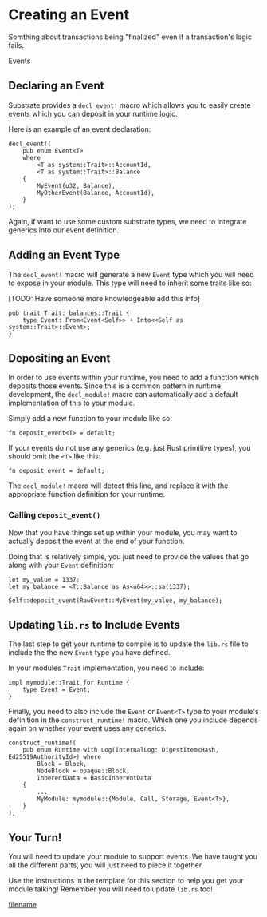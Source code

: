 Creating an Event
===

Somthing about transactions being "finalized" even if a transaction's logic fails.

Events 

## Declaring an Event

Substrate provides a `decl_event!` macro which allows you to easily create events which you can deposit in your runtime logic.

Here is an example of an event declaration:

```
decl_event!(
    pub enum Event<T>
    where
        <T as system::Trait>::AccountId,
        <T as system::Trait>::Balance
    {
        MyEvent(u32, Balance),
        MyOtherEvent(Balance, AccountId),
    }
);
```

Again, if  want to use some custom substrate types, we need to integrate generics into our event definition.

## Adding an Event Type

The `decl_event!` macro will generate a new `Event` type which you will need to expose in your module. This type will need to inherit some traits like so:

[TODO: Have someone more knowledgeable add this info]

```
pub trait Trait: balances::Trait {
    type Event: From<Event<Self>> + Into<<Self as system::Trait>::Event>;
}
```

## Depositing an Event

In order to use events within your runtime, you need to add a function which deposits those events. Since this is a common pattern in runtime development, the `decl_module!` macro can automatically add a default implementation of this to your module.

Simply add a new function to your module like so:

```
fn deposit_event<T> = default;
```

If your events do not use any generics (e.g. just Rust primitive types), you should omit the `<T>` like this:

```
fn deposit_event = default;
```

The `decl_module!` macro will detect this line, and replace it with the appropriate function definition for your runtime.

### Calling `deposit_event()`

Now that you have things set up within your module, you may want to actually deposit the event at the end of your function.

Doing that is relatively simple, you just need to provide the values that go along with your `Event` definition:

```
let my_value = 1337;
let my_balance = <T::Balance as As<u64>>::sa(1337);

Self::deposit_event(RawEvent::MyEvent(my_value, my_balance);
```

## Updating `lib.rs` to Include Events

The last step to get your runtime to compile is to update the `lib.rs` file to include the the new `Event` type you have defined.

In your modules `Trait` implementation, you need to include:

```
impl mymodule::Trait for Runtime {
    type Event = Event;
}
```

Finally, you need to also include the `Event` or `Event<T>` type to your module's definition in the `construct_runtime!` macro. Which one you include depends again on whether your event uses any generics.

```
construct_runtime!(
    pub enum Runtime with Log(InternalLog: DigestItem<Hash, Ed25519AuthorityId>) where
        Block = Block,
        NodeBlock = opaque::Block,
        InherentData = BasicInherentData
    {
        ...
        MyModule: mymodule::{Module, Call, Storage, Event<T>},
    }
);
```

## Your Turn!

You will need to update your module to support events. We have taught you all the different parts, you will just need to piece it together.

Use the instructions in the template for this section to help you get your module talking! Remember you will need to update `lib.rs` too!

[filename](./assets/2.2-template.rs ':include :type=code embed')